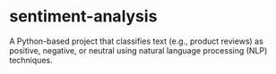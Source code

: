 # sentiment-analysis
A Python-based project that classifies text (e.g., product reviews) as positive, negative, or neutral using natural language processing (NLP) techniques.

